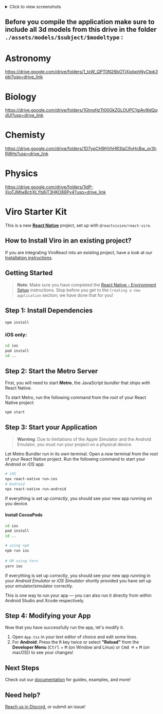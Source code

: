 <details>
  <summary>Click to view screenshots</summary>
  
  <img src="/ScreenShots/1.jpg" alt="Screenshot1" width="200"/>
  <img src="/ScreenShots/2.jpg" alt="Screenshot2" width="200"/>
  <img src="/ScreenShots/3.jpg" alt="Screenshot3" width="200"/>

</details>

## Before you compile the application make sure to include all 3d models from this drive in the folder ```./assets/models/$subject/$modeltype``` : 
# Astronomy
https://drive.google.com/drive/folders/1_txW_QPT0N26bOTiXjobphNyCtpk3pbi?usp=drive_link

# Biology
https://drive.google.com/drive/folders/1GtngHzTt00GkZGLOUPC1gjAy9ldQqdUl?usp=drive_link

# Chemisty
https://drive.google.com/drive/folders/1D7ypCH9HVhHR3laC9yHcBw_pr3hRj8Hs?usp=drive_link

# Physics
https://drive.google.com/drive/folders/1ldP-XjgTJMIwBctjXLYb6jT3HKO88Py4?usp=drive_link

# Viro Starter Kit

This is a new [**React Native**](https://reactnative.dev) project, set up with `@reactvision/react-viro`.

## How to Install Viro in an existing project?

If you are integrating ViroReact into an existing project, have a look at our [Installation instructions](https://viro-community.readme.io/docs/installation-instructions).

## Getting Started

> **Note**: Make sure you have completed the [React Native - Environment Setup](https://reactnative.dev/docs/environment-setup) instructions. Stop before you get to the `Creating a new application` section; we have done that for you!

## Step 1: Install Dependencies

```bash
npm install
```

### iOS only:

```bash
cd ios
pod install
cd ..
```

## Step 2: Start the Metro Server

First, you will need to start **Metro**, the JavaScript _bundler_ that ships _with_ React Native.

To start Metro, run the following command from the _root_ of your React Native project:

```bash
npm start
```

## Step 3: Start your Application

> **Warning**: Due to limitations of the Apple Simulator and the Android Emulator, you must run your project on a physical device.

Let Metro Bundler run in its _own_ terminal. Open a _new_ terminal from the _root_ of your React Native project. Run the following command to start your _Android_ or _iOS_ app:

```bash
# iOS
npx react-native run-ios
# Android
npx react-native run-android
```

If everything is set up _correctly_, you should see your new app running on you device.

#### Install CocoaPods

```bash
cd ios
pod install
cd ..
```

```bash
# using npm
npm run ios

# OR using Yarn
yarn ios
```

If everything is set up _correctly_, you should see your new app running in your _Android Emulator_ or _iOS Simulator_ shortly provided you have set up your emulator/simulator correctly.

This is one way to run your app — you can also run it directly from within Android Studio and Xcode respectively.

## Step 4: Modifying your App

Now that you have successfully run the app, let's modify it.

1. Open `App.tsx` in your text editor of choice and edit some lines.
2. For **Android**: Press the <kbd>R</kbd> key twice or select **"Reload"** from the **Developer Menu** (<kbd>Ctrl</kbd> + <kbd>M</kbd> (on Window and Linux) or <kbd>Cmd ⌘</kbd> + <kbd>M</kbd> (on macOS)) to see your changes!



## Next Steps

Check out our [documentation](https://viro-community.readme.io/) for guides, examples, and more!

## Need help?

[Reach us in Discord.](https://discord.gg/YfxDBGTxvG) or submit an issue!
